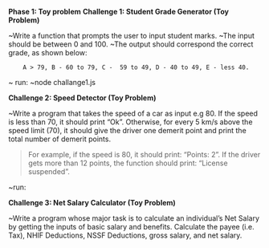 **Phase 1: Toy problem**
**Challenge 1: Student Grade Generator (Toy Problem)**

~Write a function that prompts the user to input student marks.
~The input should be between 0 and 100.
~The output should correspond the correct grade, as shown below: 

        A > 79, B - 60 to 79, C -  59 to 49, D - 40 to 49, E - less 40.

~ run:
~node challange1.js

**Challenge 2: Speed Detector (Toy Problem)**

~Write a program that takes the speed of a car as input e.g 80. If the speed is less than 70, it should print “Ok”. Otherwise, for every 5 km/s above the speed limit (70), it should give the driver one demerit point and print the total number of demerit points.

   > For example, if the speed is 80, it should print: “Points: 2”. If the driver gets more than 12 points, the function should print: “License suspended”.

~run:


**Challenge 3: Net Salary Calculator (Toy Problem)**

~Write a program whose major task is to calculate an individual’s Net Salary by getting the inputs of basic salary and benefits. Calculate the payee (i.e. Tax), NHIF Deductions, NSSF Deductions, gross salary, and net salary. 